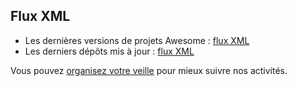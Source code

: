 ## Flux XML

- Les dernières versions de projets Awesome : [flux XML](/data/latest-releases.xml)
- Les derniers dépôts mis à jour : [flux XML](/data/latest-repositories.xml)

Vous pouvez [organisez votre veille](https://code.gouv.fr/fr/contact/veille/) pour mieux suivre nos activités.
